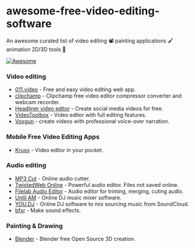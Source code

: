 # awesome-free-video-editing-software
An awesome curated list of video editing 📽 painting applications 🖌 animation 2D/3D tools 🕺

[![Awesome](https://cdn.rawgit.com/sindresorhus/awesome/d7305f38d29fed78fa85652e3a63e154dd8e8829/media/badge.svg)](https://github.com/sindresorhus/awesome)

### Video editing
* [011.video](https://011.video/) - Free and easy video editing web app.
* [clipchamp](https://clipchamp.com/en/) - Clipchamp free video editor compressor converter and webcam recorder.
* [Headliner video editor](https://www.headliner.app) - Create social media videos for free.
* [VideoToolbox](http://videotoolbox.com) - Video editor with full editing features.
* [Voxgun](https://voxgun.com/) - create videos with professional voice-over narration.


### Mobile Free Video Editing Apps
* [Kruso](https://kruso.me/) - Video editor in your pocket.

### Audio editing
* [MP3 Cut](http://mp3cut.net/) - Online audio cutter.
* [TwistedWeb Online](https://twistedwave.com/online/) - Powerful audio editor. Files not saved online.
* [Filelab Audio Editor](http://www.avs4you.com) - Audio editor for triming, merging, cuting audio.
* [Until AM](http://mix.until.am/) - Online DJ music mixer software.
* [YOU.DJ](https://you.dj/) - Online DJ software to mix sourcing music from SoundCloud.
* [bfxr](http://www.bfxr.net/) - Make sound effects.


### Painting & Drawing
* [Blender](https://www.blender.org/) - Blender free Open Source 3D creation.

